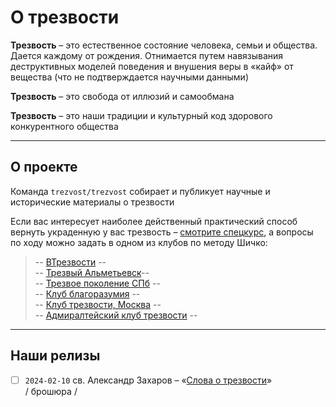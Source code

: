 # О трезвости

**Трезвость** – это естественное состояние человека, семьи и общества. Дается каждому от рождения. Отнимается путем навязывания деструктивных моделей поведения и внушения веры в «кайф» от вещества (что не подтверждается научными данными)

**Трезвость** – это свобода от иллюзий и самообмана

**Трезвость** – это наши традиции и культурный код здорового конкурентного общества

-----

## О проекте

Команда `trezvost/trezvost` собирает и публикует научные и исторические материалы о трезвости

Если вас интересует наиболее действенный практический способ вернуть украденную у вас трезвость – [смотрите спецкурс](https://www.youtube.com/watch?v=SP2q012J-vk&pp=ygUQ0YTQsNGF0YDQtdC10LIgMQ%253D%253D), а вопросы по ходу можно задать в одном из клубов по методу Шичко:

> -- [ВТрезвости](https://t.me/vtrezvosti) --<br>-- [Трезвый Альметьевск](https://vk.com/trezvi_almet)--<br>-- [Трезвое поколение СПб](https://t.me/trezvochat) --<br>-- [Клуб благоразумия](https://t.me/blagorazumno) --<br>-- [Клуб трезвости, Москва](https://t.me/trezvonovogireevomos) --<br>-- [Адмиралтейский клуб трезвости](https://vk.com/actsober) --

---

## Наши релизы
- [ ] `2024-02-10` св. Александр Захаров – «[Слова о трезвости](./releases/%D0%B7%D0%B0%D1%85%D0%B0%D1%80%D0%BE%D0%B2_%D0%B0:%D1%81%D0%BB%D0%BE%D0%B2%D0%B0_%D0%BE_%D1%82%D1%80%D0%B5%D0%B7%D0%B2%D0%BE%D1%81%D1%82%D0%B8.md)» / брошюра /